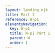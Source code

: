 ```yaml
---
layout: landing.njk
title: Part 1
reference: W-p1
eleventyNavigation:
  key: W-p1
  title: W-p1 Part 1
  parent: W
  order: 1
---
```



